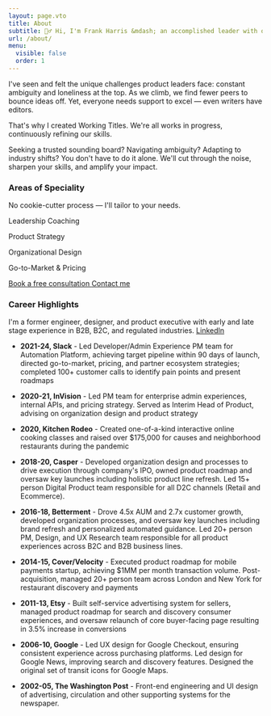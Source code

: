```yaml
---
layout: page.vto
title: About
subtitle: 🙋‍♂️ Hi, I'm Frank Harris &mdash; an accomplished leader with over 20 years of experience leading high-performance software teams.
url: /about/
menu:
  visible: false
  order: 1
---
```


I've seen and felt the unique challenges product leaders face: constant ambiguity and loneliness at the top. As we climb, we find fewer peers to bounce ideas off. Yet, everyone needs support to excel — even writers have editors.

That's why I created Working Titles. We're all works in progress, continuously refining our skills.

Seeking a trusted sounding board? Navigating ambiguity? Adapting to industry shifts? You don't have to do it alone. We'll cut through the noise, sharpen your skills, and amplify your impact.

### Areas of Speciality
No cookie-cutter process &mdash; I'll tailor to your needs.

<div class="grid grid-cols-1 sm:grid-cols-2 gap-4 my-10">
    <div class="flex flex-col items-center justify-center h-32 bg-zinc-300">
        <p class="text-center font-normal mb-0">Leadership Coaching</p>
    </div>
    <div class="flex flex-col items-center justify-center h-32 bg-zinc-300">
        <p class="text-center font-normal mb-0">Product Strategy</p>
    </div>
    <div class="flex flex-col items-center justify-center h-32 bg-zinc-300">
        <p class="text-center font-normal mb-0">Organizational Design</p>
    </div>
    <div class="flex flex-col items-center justify-center h-32 bg-zinc-300">
        <p class="text-center font-normal mb-0">Go-to-Market & Pricing</p>
    </div>
</div>

<div class="flex space-x-4 font-sans font-semibold mb-10">
  <a href="/services" class="bg-sky-500 text-white px-4 py-2 rounded hover:bg-sky-700 transition shadow">
    Book a free consultation
  </a>
  <a href="/services" class="bg-white font-sans hover:bg-gray-100 text-gray-800 font-semibold py-2 px-4 border border-gray-400 rounded shadow">
    Contact me
  </a>
</div>

### Career Highlights
 I'm a former engineer, designer, and product executive with early and late stage experience in B2B, B2C, and regulated industries. [LinkedIn](https://linkedin.com/in/hirefrank)

- **2021-24, Slack** - Led Developer/Admin Experience PM team for Automation Platform, achieving target pipeline within 90 days of launch, directed go-to-market, pricing, and partner ecosystem strategies; completed 100+ customer calls to identify pain points and present roadmaps

- **2020-21, InVision** - Led PM team for enterprise admin experiences, internal APIs, and pricing strategy. Served as Interim Head of Product, advising on organization design and product strategy

- **2020, Kitchen Rodeo** - Created one-of-a-kind interactive online cooking classes and raised over $175,000 for causes and neighborhood restaurants during the pandemic

- **2018-20, Casper** - Developed organization design and processes to drive execution through company's IPO, owned product roadmap and oversaw key launches including holistic product line refresh. Led 15+ person Digital Product team responsible for all D2C channels (Retail and Ecommerce).

- **2016-18, Betterment** - Drove 4.5x AUM and 2.7x customer growth, developed organization processes, and oversaw key launches including brand refresh and personalized automated guidance. Led 20+ person PM, Design, and UX Research team responsible for all product experiences across B2C and B2B business lines.

- **2014-15, Cover/Velocity** - Executed product roadmap for mobile payments startup, achieving $1MM per month transaction volume. Post-acquisition, managed 20+ person team across London and New York for restaurant discovery and payments

- **2011-13, Etsy** - Built self-service advertising system for sellers, managed product roadmap for search and discovery consumer experiences, and oversaw relaunch of core buyer-facing page resulting in 3.5% increase in conversions

- **2006-10, Google** - Led UX design for Google Checkout, ensuring consistent experience across purchasing platforms. Led design for Google News, improving search and discovery features. Designed the original set of transit icons for Google Maps.

- **2002-05, The Washington Post** - Front-end engineering and UI design of advertising, circulation and other supporting systems for the newspaper.